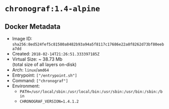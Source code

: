 # `chronograf:1.4-alpine`

## Docker Metadata

- Image ID: `sha256:8ed524fef5c81580a8482b93a94a5f8117c17686e22a8f8262d73bf80eeba7dd`
- Created: `2018-02-14T21:26:51.333397185Z`
- Virtual Size: ~ 38.73 Mb  
  (total size of all layers on-disk)
- Arch: `linux`/`amd64`
- Entrypoint: `["/entrypoint.sh"]`
- Command: `["chronograf"]`
- Environment:
  - `PATH=/usr/local/sbin:/usr/local/bin:/usr/sbin:/usr/bin:/sbin:/bin`
  - `CHRONOGRAF_VERSION=1.4.1.2`
